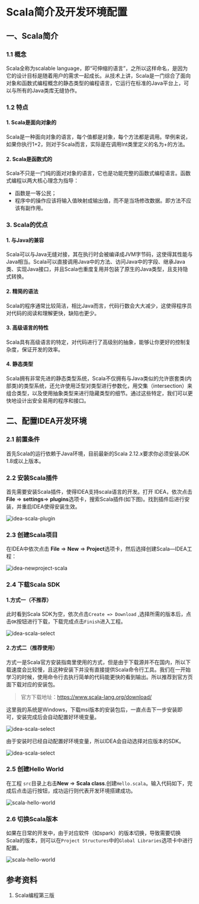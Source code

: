 # Scala简介及开发环境配置

## 一、Scala简介

### 1.1 概念

Scala全称为scalable language，即“可伸缩的语言”，之所以这样命名，是因为它的设计目标是随着用户的需求一起成长。从技术上讲，Scala是一门综合了面向对象和函数式编程概念的静态类型的编程语言，它运行在标准的Java平台上，可以与所有的Java类库无缝协作。



### 1.2 特点

#### 1.  Scala是面向对象的

Scala是一种面向对象的语言，每个值都是对象，每个方法都是调用。举例来说，如果你执行1+2，则对于Scala而言，实际是在调用Int类里定义的名为+的方法。

#### 2. Scala是函数式的

Scala不只是一门纯的面对对象的语言，它也是功能完整的函数式编程语言。函数式编程以两大核心理念为指导：

+ 函数是一等公民；
+ 程序中的操作应该将输入值映射成输出值，而不是当场修改数据。即方法不应该有副作用。



### 3. Scala的优点

#### 1. 与Java的兼容

Scala可以与Java无缝对接，其在执行时会被编译成JVM字节码，这使得其性能与Java相当。Scala可以直接调用Java中的方法、访问Java中的字段、继承Java类、实现Java接口，并且Scala也重度复用并包装了原生的Java类型，且支持隐式转换。

#### 2. 精简的语法

Scala的程序通常比较简洁，相比Java而言，代码行数会大大减少，这使得程序员对代码的阅读和理解更快，缺陷也更少。

#### 3. 高级语言的特性

Scala具有高级语言的特定，对代码进行了高级别的抽象，能够让你更好的控制复杂度，保证开发的效率。

#### 4. 静态类型

Scala拥有非常先进的静态类型系统，Scala不仅拥有与Java类似的允许嵌套类(内部类)的类型系统，还允许使用泛型对类型进行参数化，用交集（intersection）来组合类型，以及使用抽象类型来进行隐藏类型的细节。通过这些特定，我们可以更快地设计出安全易用的程序和接口。





## 二、配置IDEA开发环境

### 2.1 前置条件

首先Scala的运行依赖于Java环境，目前最新的Scala 2.12.x要求你必须安装JDK 1.8或以上版本。

### 2.2 安装Scala插件

首先需要安装Scala插件，使得IDEA支持scala语言的开发。打开 IDEA，依次点击**File** => **settings**=> **plugins**选项卡，搜索Scala插件(如下图)。找到插件后进行安装，并重启IDEA使得安装生效。

![idea-scala-plugin](D:\BigData-Notes\pictures\idea-scala-plugin.png)



### 2.3 创建Scala项目

在IDEA中依次点击 **File** => **New** => **Project**选项卡，然后选择创建Scala—IDEA工程：

![idea-newproject-scala](D:\BigData-Notes\pictures\idea-newproject-scala.png)



### 2.4 下载Scala SDK

#### 1.方式一（不推荐）

此时看到Scala SDK为空，依次点击`Create => Download` ,选择所需的版本后，点击`OK`按钮进行下载，下载完成点击`Finish`进入工程。

![idea-scala-select](D:\BigData-Notes\pictures\idea-scala-select.png)



#### 2.方式二（推荐使用）

方式一是Scala官方安装指南里使用的方式，但是由于下载源并不在国内，所以下载速度会比较慢，且这种安装下并没有直接提供Scala命令行工具。我们在一开始学习的时候，使用命令行去执行简单的代码能更快的看到输出。所以推荐到官方页面下载对应的安装包。

> 官方下载地址：https://www.scala-lang.org/download/

这里我的系统是Windows，下载msi版本的安装包后，一直点击下一步安装即可，安装完成后会自动配置好环境变量。

![idea-scala-select](D:\BigData-Notes\pictures\scala-other-resources.png)



由于安装时已经自动配置好环境变量，所以IDEA会自动选择对应版本的SDK。

![idea-scala-select](D:\BigData-Notes\pictures\idea-scala-2.1.8.png)



### 2.5 创建Hello World

在工程 `src`目录上右击**New** => **Scala class**.创建`Hello.scala`。输入代码如下，完成后点击运行按钮，成功运行则代表开发环境搭建成功。

![scala-hello-world](D:\BigData-Notes\pictures\scala-hello-world.png)





### 2.6 切换Scala版本

如果在日常的开发中，由于对应软件（如spark）的版本切换，导致需要切换Scala的版本，则可以在`Project Structures`中的`Global Libraries`选项卡中进行配置。

![scala-hello-world](D:\BigData-Notes\pictures\idea-scala-change.png)





## 参考资料

1. Scala编程第三版